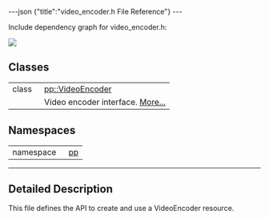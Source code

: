 ---json {"title":"video\_encoder.h File Reference"} ---

Include dependency graph for video\_encoder.h:

![](/docs/native-client/pepper_dev/cpp/video__encoder_8h__incl.png)

Classes
-------

<table><tbody><tr class="odd"><td style="text-align: right;">class  </td><td><a href="/docs/native-client/pepper_dev/cpp/classpp_1_1_video_encoder/" class="el">pp::VideoEncoder</a></td></tr><tr class="even"><td style="text-align: right;"> </td><td>Video encoder interface. <a href="/docs/native-client/pepper_dev/cpp/classpp_1_1_video_encoder#details">More...</a><br />
</td></tr></tbody></table>

Namespaces
----------

<table><tbody><tr class="odd"><td style="text-align: right;">namespace  </td><td><a href="/docs/native-client/pepper_dev/cpp/namespacepp/" class="el">pp</a></td></tr></tbody></table>

------------------------------------------------------------------------

<span id="details" class="anchor" style="margin: 0;"></span>

Detailed Description
--------------------

This file defines the API to create and use a VideoEncoder resource.
